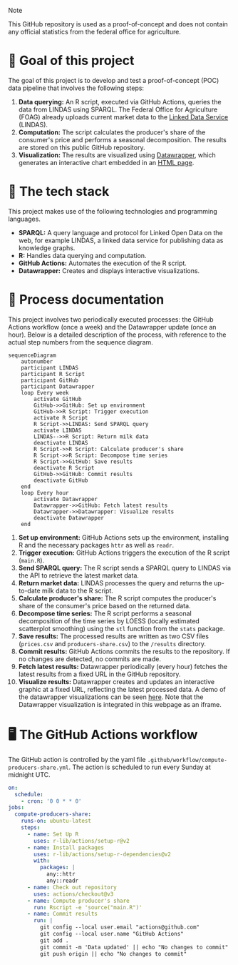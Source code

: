 > [!NOTE]
> This GitHub repository is used as a proof-of-concept and does not contain any official statistics from the federal office for agriculture.

# 🎯 Goal of this project

The goal of this project is to develop and test a proof-of-concept (POC) data pipeline that involves the following steps:

1. **Data querying:** An R script, executed via GitHub Actions, queries the data from LINDAS using SPARQL. The Federal Office for Agriculture (FOAG) already uploads current market data to the [Linked Data Service](https://lindas.admin.ch/) (LINDAS).
2. **Computation:** The script calculates the producer's share of the consumer's price and performs a seasonal decomposition. The results are stored on this public GitHub repository.
3. **Visualization:** The results are visualized using [Datawrapper](https://www.datawrapper.de/), which generates an interactive chart embedded in an [HTML page](https://blw-ofag-ufag.github.io/poc-producers-share/).

# 🤖 The tech stack

This project makes use of the following technologies and programming languages.

- **SPARQL:** A query language and protocol for Linked Open Data on the web, for example LINDAS, a linked data service for publishing data as knowledge graphs.
- **R:** Handles data querying and computation.
- **GitHub Actions:** Automates the execution of the R script.
- **Datawrapper:** Creates and displays interactive visualizations.

# 📓 Process documentation

This project involves two periodically executed processes: the GitHub Actions workflow (once a week) and the Datawrapper update (once an hour). Below is a detailed description of the process, with reference to the actual step numbers from the sequence diagram.

```mermaid
sequenceDiagram
    autonumber
    participant LINDAS
    participant R Script
    participant GitHub
    participant Datawrapper
    loop Every week
        activate GitHub
        GitHub->>GitHub: Set up environment
        GitHub->>R Script: Trigger execution
        activate R Script
        R Script->>LINDAS: Send SPARQL query
        activate LINDAS
        LINDAS-->>R Script: Return milk data
        deactivate LINDAS
        R Script->>R Script: Calculate producer's share
        R Script->>R Script: Decompose time series
        R Script->>GitHub: Save results
        deactivate R Script
        GitHub->>GitHub: Commit results
        deactivate GitHub
    end
    loop Every hour
        activate Datawrapper
        Datawrapper->>GitHub: Fetch latest results
        Datawrapper->>Datawrapper: Visualize results
        deactivate Datawrapper
    end
```

1. **Set up environment:** GitHub Actions sets up the environment, installing R and the necessary packages `httr` as well as `readr`.
2. **Trigger execution:** GitHub Actions triggers the execution of the R script (`main.R`).
3. **Send SPARQL query:** The R script sends a SPARQL query to LINDAS via the API to retrieve the latest market data.
4. **Return market data:** LINDAS processes the query and returns the up-to-date milk data to the R script.
5. **Calculate producer's share:** The R script computes the producer's share of the consumer's price based on the returned data.
6. **Decompose time series:** The R script performs a seasonal decomposition of the time series by LOESS (locally estimated scatterplot smoothing) using the `stl` function from the `stats` package.
7. **Save results:** The processed results are written as two CSV files (`prices.csv` and `producers-share.csv`) to the `/results` directory.
8. **Commit results:** GitHub Actions commits the results to the repository. If no changes are detected, no commits are made.
9. **Fetch latest results:** Datawrapper periodically (every hour) fetches the latest results from a fixed URL in the GitHub repository.
10. **Visualize results:** Datawrapper creates and updates an interactive graphic at a fixed URL, reflecting the latest processed data. A demo of the datawrapper visualizations can be seen [here](https://blw-ofag-ufag.github.io/poc-producers-share/). Note that the Datawrapper visualization is integrated in this webpage as an iframe.

# 🖥️ The GitHub Actions workflow

The GitHub action is controlled by the yaml file `.github/workflow/compute-producers-share.yml`. The action is scheduled to run every Sunday at midnight UTC.

```yml
on:
  schedule:
    - cron: '0 0 * * 0'
jobs:
  compute-producers-share:
    runs-on: ubuntu-latest
    steps:
      - name: Set Up R
        uses: r-lib/actions/setup-r@v2
      - name: Install packages
        uses: r-lib/actions/setup-r-dependencies@v2
        with:
          packages: |
            any::httr
            any::readr
      - name: Check out repository
        uses: actions/checkout@v3
      - name: Compute producer's share
        run: Rscript -e 'source("main.R")'
      - name: Commit results
        run: |
          git config --local user.email "actions@github.com"
          git config --local user.name "GitHub Actions"
          git add .
          git commit -m 'Data updated' || echo "No changes to commit"
          git push origin || echo "No changes to commit"
```
